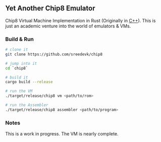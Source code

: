 ## Yet Another Chip8 Emulator

Chip8 Virtual Machine Implementation in Rust (Originally in [C++](https://github.com/sreedevk/chip8/tree/cpp)).
This is just an academic venture into the world of emulators & VMs.

### Build & Run
```sh
# clone it 
git clone https://github.com/sreedevk/chip8

# jump into it
cd `chip8`

# build it
cargo build --release

# run the VM
./target/release/chip8 vm <path/to/rom>

# run the Assembler
./target/release/chip8 assembler <path/to/program>
```

### Notes
This is a work in progress. The VM is nearly complete.
